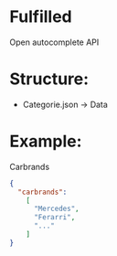 Fulfilled
=========

Open autocomplete API

Structure:
=
- Categorie.json
-> Data

Example:
=
  Carbrands
  
  
````json
{
  "carbrands":
    [
      "Mercedes",
      "Ferarri",
      "..."
    ]
}
